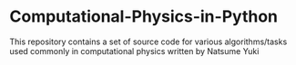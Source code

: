 # Computational-Physics-in-Python
 This repository contains a set of source code for various algorithms/tasks used commonly in computational physics written by Natsume Yuki
